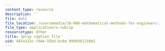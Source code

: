 ```yaml
---
content_type: resource
description: ''
file: null
file_location: /coursemedia/18-086-mathematical-methods-for-engineers-ii-spring-2006/46fa122cfd4e55bdbc0a999d361210b1_r1-r1t5i58g.vtt
file_type: application/x-subrip
resourcetype: Other
title: 3play caption file
uid: 46fa122c-fd4e-55bd-bc0a-999d361210b1
---
```

